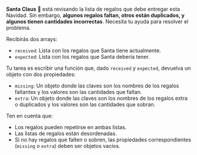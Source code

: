 **Santa Claus** 🎅 está revisando la lista de regalos que debe entregar esta Navidad. Sin embargo, **algunos regalos faltan, otros están duplicados, y algunos tienen cantidades incorrectas**. Necesita tu ayuda para resolver el problema.

Recibirás dos arrays:

- `received`: Lista con los regalos que Santa tiene actualmente.
- `expected`: Lista con los regalos que Santa debería tener.

Tu tarea es escribir una función que, dado `received` y `expected`, devuelva un objeto con dos propiedades:

- `missing`: Un objeto donde las claves son los nombres de los regalos faltantes y los valores son las cantidades que faltan.
- `extra`: Un objeto donde las claves son los nombres de los regalos extra o duplicados y los valores son las cantidades que sobran.

Ten en cuenta que:

- Los regalos pueden repetirse en ambas listas.
- Las listas de regalos están desordenadas.
- Si no hay regalos que falten o sobren, las propiedades correspondientes (`missing` o `extra`) deben ser objetos vacíos.